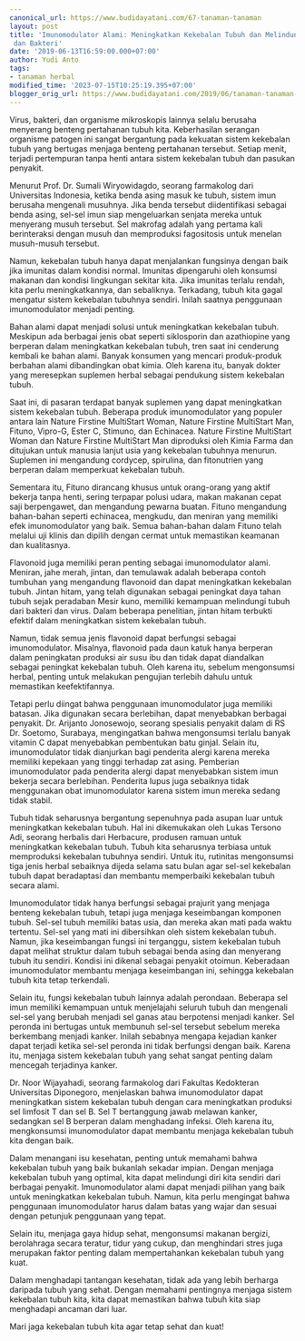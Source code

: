```yaml
---
canonical_url: https://www.budidayatani.com/67-tanaman-tanaman
layout: post
title: 'Imunomodulator Alami: Meningkatkan Kekebalan Tubuh dan Melindungi dari Virus
 dan Bakteri'
date: '2019-06-13T16:59:00.000+07:00'
author: Yudi Anto
tags:
- tanaman herbal
modified_time: '2023-07-15T10:25:19.395+07:00'
blogger_orig_url: https://www.budidayatani.com/2019/06/tanaman-tanaman-herbal-alami-untuk.html
---
```


Virus, bakteri, dan organisme mikroskopis lainnya selalu berusaha menyerang benteng pertahanan tubuh kita. Keberhasilan serangan organisme patogen ini sangat bergantung pada kekuatan sistem kekebalan tubuh yang bertugas menjaga benteng pertahanan tersebut. Setiap menit, terjadi pertempuran tanpa henti antara sistem kekebalan tubuh dan pasukan penyakit.

Menurut Prof. Dr. Sumali Wiryowidagdo, seorang farmakolog dari Universitas Indonesia, ketika benda asing masuk ke tubuh, sistem imun berusaha mengenali musuhnya. Jika benda tersebut diidentifikasi sebagai benda asing, sel-sel imun siap mengeluarkan senjata mereka untuk menyerang musuh tersebut. Sel makrofag adalah yang pertama kali berinteraksi dengan musuh dan memproduksi fagositosis untuk menelan musuh-musuh tersebut.

Namun, kekebalan tubuh hanya dapat menjalankan fungsinya dengan baik jika imunitas dalam kondisi normal. Imunitas dipengaruhi oleh konsumsi makanan dan kondisi lingkungan sekitar kita. Jika imunitas terlalu rendah, kita perlu meningkatkannya, dan sebaliknya. Terkadang, tubuh kita gagal mengatur sistem kekebalan tubuhnya sendiri. Inilah saatnya penggunaan imunomodulator menjadi penting.

Bahan alami dapat menjadi solusi untuk meningkatkan kekebalan tubuh. Meskipun ada berbagai jenis obat seperti siklosporin dan azathiopine yang berperan dalam meningkatkan kekebalan tubuh, tren saat ini cenderung kembali ke bahan alami. Banyak konsumen yang mencari produk-produk berbahan alami dibandingkan obat kimia. Oleh karena itu, banyak dokter yang meresepkan suplemen herbal sebagai pendukung sistem kekebalan tubuh.

Saat ini, di pasaran terdapat banyak suplemen yang dapat meningkatkan sistem kekebalan tubuh. Beberapa produk imunomodulator yang populer antara lain Nature Firstine MultiStart Woman, Nature Firstine MultiStart Man, Fituno, Vipro-G, Ester C, Stimuno, dan Echinacea. Nature Firstine MultiStart Woman dan Nature Firstine MultiStart Man diproduksi oleh Kimia Farma dan ditujukan untuk manusia lanjut usia yang kekebalan tubuhnya menurun. Suplemen ini mengandung cordycep, spirulina, dan fitonutrien yang berperan dalam memperkuat kekebalan tubuh.

Sementara itu, Fituno dirancang khusus untuk orang-orang yang aktif bekerja tanpa henti, sering terpapar polusi udara, makan makanan cepat saji berpengawet, dan mengandung pewarna buatan. Fituno mengandung bahan-bahan seperti echinacea, mengkudu, dan meniran yang memiliki efek imunomodulator yang baik. Semua bahan-bahan dalam Fituno telah melalui uji klinis dan dipilih dengan cermat untuk memastikan keamanan dan kualitasnya.

Flavonoid juga memiliki peran penting sebagai imunomodulator alami. Meniran, jahe merah, jintan, dan temulawak adalah beberapa contoh tumbuhan yang mengandung flavonoid dan dapat meningkatkan kekebalan tubuh. Jintan hitam, yang telah digunakan sebagai peningkat daya tahan tubuh sejak peradaban Mesir kuno, memiliki kemampuan melindungi tubuh dari bakteri dan virus. Dalam beberapa penelitian, jintan hitam terbukti efektif dalam meningkatkan sistem kekebalan tubuh.

Namun, tidak semua jenis flavonoid dapat berfungsi sebagai imunomodulator. Misalnya, flavonoid pada daun katuk hanya berperan dalam peningkatan produksi air susu ibu dan tidak dapat diandalkan sebagai peningkat kekebalan tubuh. Oleh karena itu, sebelum mengonsumsi herbal, penting untuk melakukan pengujian terlebih dahulu untuk memastikan keefektifannya.

Tetapi perlu diingat bahwa penggunaan imunomodulator juga memiliki batasan. Jika digunakan secara berlebihan, dapat menyebabkan berbagai penyakit. Dr. Arijanto Jonosewojo, seorang spesialis penyakit dalam di RS Dr. Soetomo, Surabaya, mengingatkan bahwa mengonsumsi terlalu banyak vitamin C dapat menyebabkan pembentukan batu ginjal. Selain itu, imunomodulator tidak dianjurkan bagi penderita alergi karena mereka memiliki kepekaan yang tinggi terhadap zat asing. Pemberian imunomodulator pada penderita alergi dapat menyebabkan sistem imun bekerja secara berlebihan. Penderita lupus juga sebaiknya tidak menggunakan obat imunomodulator karena sistem imun mereka sedang tidak stabil.

Tubuh tidak seharusnya bergantung sepenuhnya pada asupan luar untuk meningkatkan kekebalan tubuh. Hal ini dikemukakan oleh Lukas Tersono Adi, seorang herbalis dari Herbacure, produsen ramuan untuk meningkatkan kekebalan tubuh. Tubuh kita seharusnya terbiasa untuk memproduksi kekebalan tubuhnya sendiri. Untuk itu, rutinitas mengonsumsi tiga jenis herbal sebaiknya dijeda selama satu bulan agar sel-sel kekebalan tubuh dapat beradaptasi dan membantu memperbaiki kekebalan tubuh secara alami.

Imunomodulator tidak hanya berfungsi sebagai prajurit yang menjaga benteng kekebalan tubuh, tetapi juga menjaga keseimbangan komponen tubuh. Sel-sel tubuh memiliki batas usia, dan mereka akan mati pada waktu tertentu. Sel-sel yang mati ini dibersihkan oleh sistem kekebalan tubuh. Namun, jika keseimbangan fungsi ini terganggu, sistem kekebalan tubuh dapat melihat struktur dalam tubuh sebagai benda asing dan menyerang tubuh itu sendiri. Kondisi ini dikenal sebagai penyakit otoimun. Keberadaan imunomodulator membantu menjaga keseimbangan ini, sehingga kekebalan tubuh kita tetap terkendali.

Selain itu, fungsi kekebalan tubuh lainnya adalah perondaan. Beberapa sel imun memiliki kemampuan untuk menjelajahi seluruh tubuh dan mengenali sel-sel yang berubah menjadi sel ganas atau berpotensi menjadi kanker. Sel peronda ini bertugas untuk membunuh sel-sel tersebut sebelum mereka berkembang menjadi kanker. Inilah sebabnya mengapa kejadian kanker dapat terjadi ketika sel-sel peronda ini tidak berfungsi dengan baik. Karena itu, menjaga sistem kekebalan tubuh yang sehat sangat penting dalam mencegah terjadinya kanker.

Dr. Noor Wijayahadi, seorang farmakolog dari Fakultas Kedokteran Universitas Diponegoro, menjelaskan bahwa imunomodulator dapat meningkatkan sistem kekebalan tubuh dengan cara meningkatkan produksi sel limfosit T dan sel B. Sel T bertanggung jawab melawan kanker, sedangkan sel B berperan dalam menghadang infeksi. Oleh karena itu, mengkonsumsi imunomodulator dapat membantu menjaga kekebalan tubuh kita dengan baik.

Dalam menangani isu kesehatan, penting untuk memahami bahwa kekebalan tubuh yang baik bukanlah sekadar impian. Dengan menjaga kekebalan tubuh yang optimal, kita dapat melindungi diri kita sendiri dari berbagai penyakit. Imunomodulator alami dapat menjadi pilihan yang baik untuk meningkatkan kekebalan tubuh. Namun, kita perlu mengingat bahwa penggunaan imunomodulator harus dalam batas yang wajar dan sesuai dengan petunjuk penggunaan yang tepat.

Selain itu, menjaga gaya hidup sehat, mengonsumsi makanan bergizi, berolahraga secara teratur, tidur yang cukup, dan menghindari stres juga merupakan faktor penting dalam mempertahankan kekebalan tubuh yang kuat.

Dalam menghadapi tantangan kesehatan, tidak ada yang lebih berharga daripada tubuh yang sehat. Dengan memahami pentingnya menjaga sistem kekebalan tubuh kita, kita dapat memastikan bahwa tubuh kita siap menghadapi ancaman dari luar.

Mari jaga kekebalan tubuh kita agar tetap sehat dan kuat!

